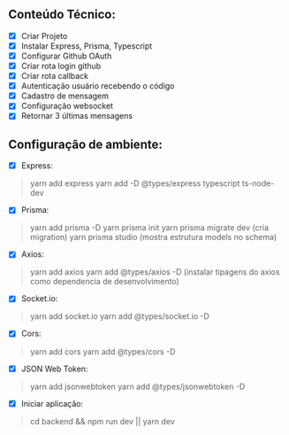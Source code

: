 ## Conteúdo Técnico:
- [x] Criar Projeto
- [x] Instalar Express, Prisma, Typescript
- [x] Configurar Github OAuth
- [x] Criar rota login github
- [x] Criar rota callback
- [x] Autenticação usuário recebendo o código
- [x] Cadastro de mensagem
- [x] Configuração websocket
- [x] Retornar 3 últimas mensagens

## Configuração de ambiente:
- [x] Express:
> yarn add express
> yarn add -D @types/express typescript ts-node-dev

- [x] Prisma:
> yarn add prisma -D
> yarn prisma init
> yarn prisma migrate dev (cria migration)
> yarn prisma studio (mostra estrutura models no schema)

- [x] Axios:
> yarn add axios
> yarn add @types/axios -D (instalar tipagens do axios como dependencia de desenvolvimento)

- [x] Socket.io:
> yarn add socket.io
> yarn add @types/socket.io -D

- [x] Cors:
> yarn add cors
> yarn add @types/cors -D

- [x] JSON Web Token:
> yarn add jsonwebtoken
> yarn add @types/jsonwebtoken -D

- [x] Iniciar aplicação:
> cd backend && npm run dev || yarn dev





